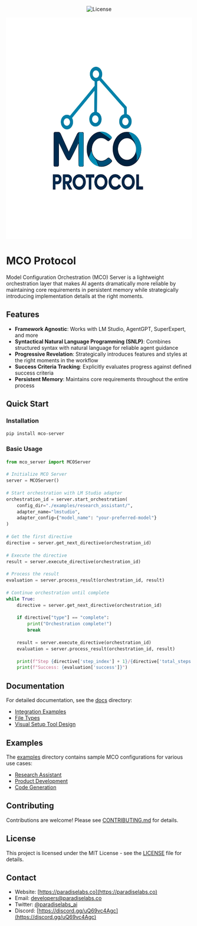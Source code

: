 <p align="center">
<img src="https://img.shields.io/badge/License-MIT-blue.svg" href="https://opensource.org/licenses/MIT" alt="License"/>
</p>
<p align="center">
  <img src="assets/MCO-logo.jpeg" alt="MCO Logo" width="600" height="600"/>
</p>

# MCO Protocol

Model Configuration Orchestration (MCO) Server is a lightweight orchestration layer that makes AI agents dramatically more reliable by maintaining core requirements in persistent memory while strategically introducing implementation details at the right moments.

## Features

- **Framework Agnostic**: Works with LM Studio, AgentGPT, SuperExpert, and more
- **Syntactical Natural Language Programming (SNLP)**: Combines structured syntax with natural language for reliable agent guidance
- **Progressive Revelation**: Strategically introduces features and styles at the right moments in the workflow
- **Success Criteria Tracking**: Explicitly evaluates progress against defined success criteria
- **Persistent Memory**: Maintains core requirements throughout the entire process

## Quick Start

### Installation

```bash
pip install mco-server
```

### Basic Usage

```python
from mco_server import MCOServer

# Initialize MCO Server
server = MCOServer()

# Start orchestration with LM Studio adapter
orchestration_id = server.start_orchestration(
    config_dir="./examples/research_assistant/",
    adapter_name="lmstudio",
    adapter_config={"model_name": "your-preferred-model"}
)

# Get the first directive
directive = server.get_next_directive(orchestration_id)

# Execute the directive
result = server.execute_directive(orchestration_id)

# Process the result
evaluation = server.process_result(orchestration_id, result)

# Continue orchestration until complete
while True:
    directive = server.get_next_directive(orchestration_id)
    
    if directive["type"] == "complete":
        print("Orchestration complete!")
        break
    
    result = server.execute_directive(orchestration_id)
    evaluation = server.process_result(orchestration_id, result)
    
    print(f"Step {directive['step_index'] + 1}/{directive['total_steps']} completed")
    print(f"Success: {evaluation['success']}")
```

## Documentation

For detailed documentation, see the [docs](./docs) directory:

- [Integration Examples](./docs/integration_examples.md)
- [File Types](./docs/file_types.md)
- [Visual Setup Tool Design](./docs/visual_setup_tool_design.md)

## Examples

The [examples](./examples) directory contains sample MCO configurations for various use cases:

- [Research Assistant](./examples/research_assistant/)
- [Product Development](./examples/product_development/)
- [Code Generation](./examples/code_generation/)

## Contributing

Contributions are welcome! Please see [CONTRIBUTING.md](./CONTRIBUTING.md) for details.

## License

This project is licensed under the MIT License - see the [LICENSE](./LICENSE) file for details.

## Contact

- Website: [https://paradiselabs.co](https://paradiselabs.co)
- Email: developers@paradiselabs.co
- Twitter: [@paradiselabs_ai](https://twitter.com/paradiselabs_ai)
- Discord: [https://discord.gg/uQ69vc4Agc](https://discord.gg/uQ69vc4Agc)
